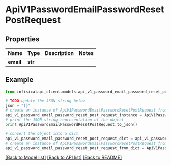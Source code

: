 # ApiV1PasswordEmailPasswordResetPostRequest


## Properties
Name | Type | Description | Notes
------------ | ------------- | ------------- | -------------
**email** | **str** |  | 

## Example

```python
from infisicalapi_client.models.api_v1_password_email_password_reset_post_request import ApiV1PasswordEmailPasswordResetPostRequest

# TODO update the JSON string below
json = "{}"
# create an instance of ApiV1PasswordEmailPasswordResetPostRequest from a JSON string
api_v1_password_email_password_reset_post_request_instance = ApiV1PasswordEmailPasswordResetPostRequest.from_json(json)
# print the JSON string representation of the object
print ApiV1PasswordEmailPasswordResetPostRequest.to_json()

# convert the object into a dict
api_v1_password_email_password_reset_post_request_dict = api_v1_password_email_password_reset_post_request_instance.to_dict()
# create an instance of ApiV1PasswordEmailPasswordResetPostRequest from a dict
api_v1_password_email_password_reset_post_request_from_dict = ApiV1PasswordEmailPasswordResetPostRequest.from_dict(api_v1_password_email_password_reset_post_request_dict)
```
[[Back to Model list]](../README.md#documentation-for-models) [[Back to API list]](../README.md#documentation-for-api-endpoints) [[Back to README]](../README.md)


